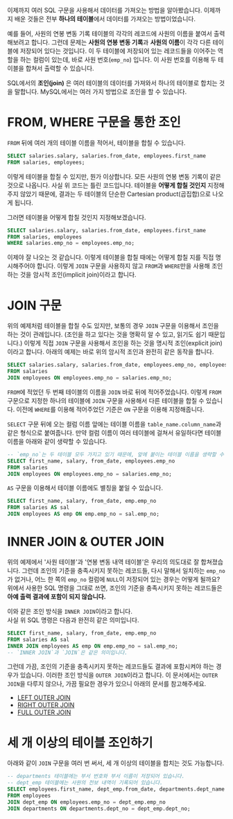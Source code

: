 이제까지 여러 SQL 구문을 사용해서 데이터를 가져오는 방법을 알아봤습니다. 이제까지 배운 것들은 전부 **하나의 테이블**에서 데이터를 가져오는 방법이었습니다.

예를 들어, 사원의 연봉 변동 기록 테이블의 각각의 레코드에 사원의 이름을 붙여서 출력해보려고 합니다. 그런데 문제는 **사원의 연봉 변동 기록**과 **사원의 이름**이 각각 다른 테이블에 저장되어 있다는 것입니다. 이 두 테이블에 저장되어 있는 레코드들을 이어주는 역할을 하는 컬럼이 있는데, 바로 사원 번호(`emp_no`) 입니다. 이 사원 번호를 이용해 두 테이블을 합쳐서 출력할 수 있습니다.

SQL에서의 **조인(join)** 은 여러 테이블의 데이터를 가져와서 하나의 테이블로 합치는 것을 말합니다. MySQL에서는 여러 가지 방법으로 조인을 할 수 있습니다.


# FROM, WHERE 구문을 통한 조인

`FROM` 뒤에 여러 개의 테이블 이름을 적어서, 테이블을 합칠 수 있습니다.

```sql
SELECT salaries.salary, salaries.from_date, employees.first_name
FROM salaries, employees;
```

이렇게 테이블을 합칠 수 있지만, 뭔가 이상합니다. 모든 사원의 연봉 변동 기록이 같은 것으로 나옵니다. 사실 위 코드는 틀린 코드입니다. 테이블을 **어떻게 합칠 것인지** 지정해주지 않았기 때문에, 결과는 두 테이블의 단순한 Cartesian product(곱집합)으로 나오게 됩니다.

그러면 테이블을 어떻게 합칠 것인지 지정해보겠습니다.

```sql
SELECT salaries.salary, salaries.from_date, employees.first_name
FROM salaries, employees
WHERE salaries.emp_no = employees.emp_no;
```

이제야 잘 나오는 것 같습니다. 이렇게 테이블을 합칠 때에는 어떻게 합칠 지를 직접 명시해주어야 합니다. 이렇게 `JOIN` 구문을 사용하지 않고 `FROM`과 `WHERE`만을 사용해 조인하는 것을 암시적 조인(implicit join)이라고 합니다.

# JOIN 구문

위의 예제처럼 테이블을 합칠 수도 있지만, 보통의 경우 `JOIN` 구문을 이용해서 조인을 하는 것이 관례입니다. (조인을 하고 있다는 것을 명확히 알 수 있고, 읽기도 쉽기 때문입니다.) 이렇게 직접 `JOIN` 구문을 사용해서 조인을 하는 것을 명시적 조인(explicit join)이라고 합니다. 아래의 예제는 바로 위의 암시적 조인과 완전히 같은 동작을 합니다.

```sql
SELECT salaries.salary, salaries.from_date, employees.emp_no, employees.first_name
FROM salaries
JOIN employees ON employees.emp_no = salaries.emp_no;
```

`FROM`에 적었던 두 번째 테이블의 이름을 `JOIN` 바로 뒤에 적어주었습니다. 이렇게 `FROM` 구문으로 지정한 하나의 테이블에 `JOIN` 구문을 사용해서 다른 테이블을 합칠 수 있습니다. 이전에 `WHERE`를 이용해 적어주었던 기준은 `ON` 구문을 이용해 지정해줍니다.

`SELECT` 구문 뒤에 오는 컬럼 이름 앞에는 테이블 이름을 `table_name.column_name`과 같은 형식으로 붙여줍니다. 만약 컬럼 이름이 여러 테이블에 걸쳐서 유일하다면 테이블 이름을 아래와 같이 생략할 수 있습니다.

```sql
-- `emp_no`는 두 테이블 모두 가지고 있기 때문에, 앞에 붙이는 테이블 이름을 생략할 수 없습니다.
SELECT first_name, salary, from_date, employees.emp_no
FROM salaries
JOIN employees ON employees.emp_no = salaries.emp_no;
```

`AS` 구문을 이용해서 테이블 이름에도 별칭을 붙일 수 있습니다.

```sql
SELECT first_name, salary, from_date, emp.emp_no
FROM salaries AS sal
JOIN employees AS emp ON emp.emp_no = sal.emp_no;
```

# INNER JOIN & OUTER JOIN

위의 예제에서 '사원 테이블'과 '연봉 변동 내역 테이블'은 우리의 의도대로 잘 합쳐졌습니다. 그런데 조인의 기준을 충족시키지 못하는 레코드들, 다시 말해서 일치하는 `emp_no`가 없거나, 어느 한 쪽의 `emp_no` 컬럼에 `NULL`이 저장되어 있는 경우는 어떻게 될까요? 위에서 사용한 SQL 명령을 그대로 쓰면, 조인의 기준을 충족시키지 못하는 레코드들은 **아예 출력 결과에 포함이 되지 않습니다.**

이와 같은 조인 방식을 `INNER JOIN`이라고 합니다.  
사실 위 SQL 명령은 다음과 완전히 같은 의미입니다.

```sql
SELECT first_name, salary, from_date, emp.emp_no
FROM salaries AS sal
INNER JOIN employees AS emp ON emp.emp_no = sal.emp_no;
-- `INNER JOIN`과 `JOIN`은 같은 의미입니다.
```

그런데 가끔, 조인의 기준을 충족시키지 못하는 레코드들도 결과에 포함시켜야 하는 경우가 있습니다. 이러한 조인 방식을 `OUTER JOIN`이라고 합니다. 이 문서에서는 `OUTER JOIN`을 다루지 않으나, 가끔 필요한 경우가 있으니 아래의 문서를 참고해주세요.

- [LEFT OUTER JOIN](https://www.w3schools.com/sql/sql_join_left.asp)
- [RIGHT OUTER JOIN](https://www.w3schools.com/sql/sql_join_right.asp)
- [FULL OUTER JOIN](https://www.w3schools.com/sql/sql_join_full.asp)

# 세 개 이상의 테이블 조인하기

아래와 같이 `JOIN` 구문을 여러 번 써서, 세 개 이상의 테이블을 합치는 것도 가능합니다.

```sql
-- departments 테이블에는 부서 번호와 부서 이름이 저장되어 있습니다.
-- dept_emp 테이블에는 사원의 전보 내역이 기록되어 있습니다.
SELECT employees.first_name, dept_emp.from_date, departments.dept_name
FROM employees
JOIN dept_emp ON employees.emp_no = dept_emp.emp_no
JOIN departments ON departments.dept_no = dept_emp.dept_no;
```
